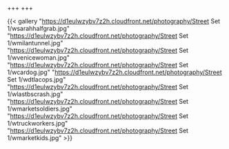 +++
+++

{{< gallery "https://d1eulwzybv7z2h.cloudfront.net/photography/Street Set 1/wsarahhalfgrab.jpg" 
"https://d1eulwzybv7z2h.cloudfront.net/photography/Street Set 1/wmilantunnel.jpg" 
"https://d1eulwzybv7z2h.cloudfront.net/photography/Street Set 1/wvenicewoman.jpg"
"https://d1eulwzybv7z2h.cloudfront.net/photography/Street Set 1/wcardog.jpg" 
"https://d1eulwzybv7z2h.cloudfront.net/photography/Street Set 1/wdtlacops.jpg" 
"https://d1eulwzybv7z2h.cloudfront.net/photography/Street Set 1/wlastbscrash.jpg" 
"https://d1eulwzybv7z2h.cloudfront.net/photography/Street Set 1/wmarketsoldiers.jpg" 
"https://d1eulwzybv7z2h.cloudfront.net/photography/Street Set 1/wtruckworkers.jpg" 
"https://d1eulwzybv7z2h.cloudfront.net/photography/Street Set 1/wmarketkids.jpg" >}}


